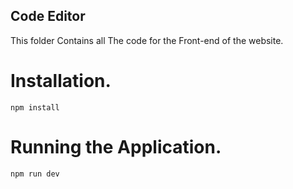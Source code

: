 ## Code Editor

This folder Contains all The code for the Front-end of the website.

# Installation.

`npm install`

# Running the Application.

`npm run dev`
